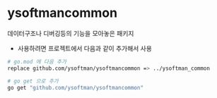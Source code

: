 # ysoftmancommon

데이터구조나 디버깅등의 기능을 모아놓은 패키지

- 사용하려면 프로젝트에서 다음과 같이 추가해서 사용

```bash
# go.mod 에 다음 추가
replace github.com/ysoftman/ysoftmancommon => ../ysoftman_common

# go get 으로 추가
go get "github.com/ysoftman/ysoftmancommon"
```
